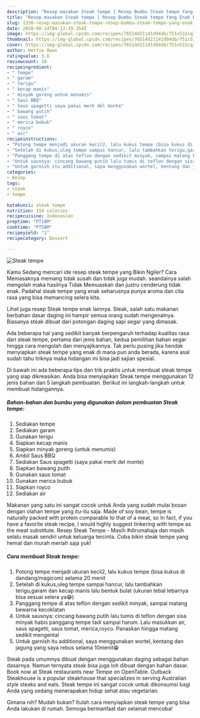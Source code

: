 ```yaml
---
description: "Resep masakan Steak tempe | Resep Bumbu Steak tempe Yang Enak Banget"
title: "Resep masakan Steak tempe | Resep Bumbu Steak tempe Yang Enak Banget"
slug: 1330-resep-masakan-steak-tempe-resep-bumbu-steak-tempe-yang-enak-banget
date: 2020-08-14T04:13:19.354Z
image: https://img-global.cpcdn.com/recipes/76514d21141d94db/751x532cq70/steak-tempe-foto-resep-utama.jpg
thumbnail: https://img-global.cpcdn.com/recipes/76514d21141d94db/751x532cq70/steak-tempe-foto-resep-utama.jpg
cover: https://img-global.cpcdn.com/recipes/76514d21141d94db/751x532cq70/steak-tempe-foto-resep-utama.jpg
author: Hettie Owen
ratingvalue: 3.6
reviewcount: 10
recipeingredient:
- " tempe"
- " garam"
- " terigu"
- " kecap manis"
- " minyak goreng untuk menumis"
- " Saus BBQ"
- " Saus spagetti saya pakai merk del monte"
- " bawang putih"
- " saus tomat"
- " merica bubuk"
- " royco"
- " air"
recipeinstructions:
- "Potong tempe menjadi ukuran kecil2, lalu kukus tempe (bisa kukus di dandang/magicom) selama 20 menit"
- "Setelah di kukus,uleg tempe sampai hancur, lalu tambahkan terigu,garam dan kecap manis lalu bentuk bulat (ukuran tebal lebarnya bisa sesuai selera ya😁)"
- "Panggang tempe di atas teflon dengan sedikit minyak, sampai matang bewarna kecoklatan"
- "Untuk sausnya: cincang bawang putih lalu tumis di teflon dengan sisa minyak habis panggang tempe tadi sampai harum. Lalu masukkan air, saus spagetti, saus tomat, merica,royco. Panaskan hingga matang sedikit mengental"
- "Untuk garnish itu additional, saya menggunakan wortel, kentang dan jagung yang saya rebus selama 10menit😁"
categories:
- Resep
tags:
- steak
- tempe

katakunci: steak tempe 
nutrition: 154 calories
recipecuisine: Indonesian
preptime: "PT18M"
cooktime: "PT58M"
recipeyield: "1"
recipecategory: Dessert

---
```



![Steak tempe](https://img-global.cpcdn.com/recipes/76514d21141d94db/751x532cq70/steak-tempe-foto-resep-utama.jpg)

Kamu Sedang mencari ide resep steak tempe yang Bikin Ngiler? Cara Memasaknya memang tidak susah dan tidak juga mudah. seandainya salah mengolah maka hasilnya Tidak Memuaskan dan justru cenderung tidak enak. Padahal steak tempe yang enak seharusnya punya aroma dan cita rasa yang bisa memancing selera kita.

Lihat juga resep Steak tempe enak lainnya. Steak, salah satu makanan berbahan dasar daging ini hampir semua orang sudah mengenalnya. Biasanya steak dibuat dari potongan daging sapi segar yang dimasak.

Ada beberapa hal yang sedikit banyak berpengaruh terhadap kualitas rasa dari steak tempe, pertama dari jenis bahan, kedua pemilihan bahan segar hingga cara mengolah dan menyajikannya. Tak perlu pusing jika hendak menyiapkan steak tempe yang enak di mana pun anda berada, karena asal sudah tahu triknya maka hidangan ini bisa jadi sajian spesial.


Di bawah ini ada beberapa tips dan trik praktis untuk membuat steak tempe yang siap dikreasikan. Anda bisa menyiapkan Steak tempe menggunakan 12 jenis bahan dan 5 langkah pembuatan. Berikut ini langkah-langkah untuk membuat hidangannya.

<!--inarticleads1-->

##### Bahan-bahan dan bumbu yang digunakan dalam pembuatan Steak tempe:

1. Sediakan  tempe
1. Sediakan  garam
1. Gunakan  terigu
1. Siapkan  kecap manis
1. Siapkan  minyak goreng (untuk menumis)
1. Ambil  Saus BBQ
1. Sediakan  Saus spagetti (saya pakai merk del monte)
1. Siapkan  bawang putih
1. Gunakan  saus tomat
1. Gunakan  merica bubuk
1. Siapkan  royco
1. Sediakan  air


Makanan yang satu ini sangat cocok untuk Anda yang sudah mulai bosan dengan olahan tempe yang itu-itu saja. Made of soy bean, tempe is naturally packed with protein comparable to that of a meat, so In fact, if you have a favorite steak recipe, I would highly suggest tinkering with tempe as the meat substitute. Resep Steak Tempe - Masih #dirumahaja dan masih selalu masak sendiri untuk keluarga tercinta. Coba bikin steak tempe yang hemat dan murah meriah saja yuk! 

<!--inarticleads2-->

##### Cara membuat Steak tempe:

1. Potong tempe menjadi ukuran kecil2, lalu kukus tempe (bisa kukus di dandang/magicom) selama 20 menit
1. Setelah di kukus,uleg tempe sampai hancur, lalu tambahkan terigu,garam dan kecap manis lalu bentuk bulat (ukuran tebal lebarnya bisa sesuai selera ya😁)
1. Panggang tempe di atas teflon dengan sedikit minyak, sampai matang bewarna kecoklatan
1. Untuk sausnya: cincang bawang putih lalu tumis di teflon dengan sisa minyak habis panggang tempe tadi sampai harum. Lalu masukkan air, saus spagetti, saus tomat, merica,royco. Panaskan hingga matang sedikit mengental
1. Untuk garnish itu additional, saya menggunakan wortel, kentang dan jagung yang saya rebus selama 10menit😁


Steak pada umumnya dibuat dengan menggunakan daging sebagai bahan dasarnya. Namun ternyata steak bisa juga loh dibuat dengan bahan dasar. Book now at Steak restaurants near Tempe on OpenTable. Outback Steakhouse is a popular steakhouse that specializes in serving Australian style steaks and eats. Steak tempe ini sangat cocok untuk dikonsumsi bagi Anda yang sedang menerapakan hidup sehat atau vegetarian. 

Gimana nih? Mudah bukan? Itulah cara menyiapkan steak tempe yang bisa Anda lakukan di rumah. Semoga bermanfaat dan selamat mencoba!
